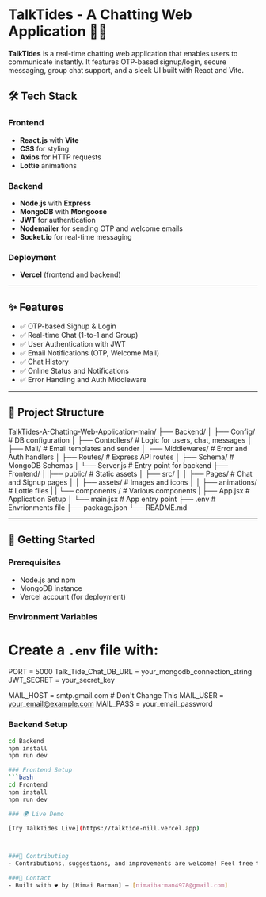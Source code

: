 # TalkTides - A Chatting Web Application 🌊💬

**TalkTides** is a real-time chatting web application that enables users to communicate instantly. It features OTP-based signup/login, secure messaging, group chat support, and a sleek UI built with React and Vite.

## 🛠 Tech Stack

### Frontend
- **React.js** with **Vite**
- **CSS** for styling
- **Axios** for HTTP requests
- **Lottie** animations

### Backend
- **Node.js** with **Express**
- **MongoDB** with **Mongoose**
- **JWT** for authentication
- **Nodemailer** for sending OTP and welcome emails
- **Socket.io** for real-time messaging

### Deployment
- **Vercel** (frontend and backend)

---

## ✨ Features

- ✅ OTP-based Signup & Login
- ✅ Real-time Chat (1-to-1 and Group)
- ✅ User Authentication with JWT
- ✅ Email Notifications (OTP, Welcome Mail)
- ✅ Chat History
- ✅ Online Status and Notifications
- ✅ Error Handling and Auth Middleware

---

## 📁 Project Structure
TalkTides-A-Chatting-Web-Application-main/
├── Backend/
│ ├── Config/ # DB configuration
│ ├── Controllers/ # Logic for users, chat, messages
│ ├── Mail/ # Email templates and sender
│ ├── Middlewares/ # Error and Auth handlers
│ ├── Routes/ # Express API routes
│ ├── Schema/ # MongoDB Schemas
│ └── Server.js # Entry point for backend
├── Frontend/
│ ├── public/ # Static assets
│ ├── src/
│ │ ├── Pages/ # Chat and Signup pages
│ │ ├── assets/ # Images and icons
│ │ ├── animations/ # Lottie files
| | └── components / # Various components
| ├── App.jsx # Application Setup
│ └── main.jsx # App entry point
├── .env # Envrionments file
├── package.json
└── README.md

---

## 🚀 Getting Started

### Prerequisites
- Node.js and npm
- MongoDB instance
- Vercel account (for deployment)


### Environment Variables
# Create a `.env` file with:

PORT = 5000
Talk_Tide_Chat_DB_URL = your_mongodb_connection_string
JWT_SECRET = your_secret_key

MAIL_HOST = smtp.gmail.com # Don't Change This
MAIL_USER = your_email@example.com
MAIL_PASS = your_email_password


### Backend Setup

```bash
cd Backend
npm install
npm run dev

### Frontend Setup
```bash
cd Frontend
npm install
npm run dev

### 🌍 Live Demo

[Try TalkTides Live](https://talktide-nill.vercel.app)



###🤝 Contributing
- Contributions, suggestions, and improvements are welcome! Feel free to fork the repository and submit a pull request.

###📧 Contact
- Built with ❤️ by [Nimai Barman] – [nimaibarman4978@gmail.com]
